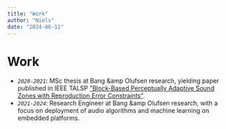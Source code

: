 ```yaml
---
title: "Work"
author: "Niels"
date: "2024-06-11"
---
```


# Work
* *`2020-2021`*: MSc thesis at Bang &amp Olufsen research, yielding paper published in IEEE TALSP ["Block-Based Perceptually Adaptive Sound Zones with Reproduction Error Constraints"](https://github.com/nielsdekoeijer/perceptually-adaptive-sound-zones).
* *`2021-2024`*: Research Engineer at Bang &amp Olufsen research, with a focus on deployment of audio algorithms and machine learning on embedded platforms.
